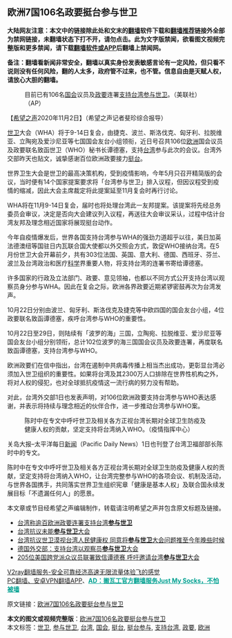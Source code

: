  <h2>欧洲7国106名政要挺台参与世卫</h2> <p class="notice"><b>大陆网友注意：本文中的链接除此处和文末的<a href="https://github.com/bannedbook/fanqiang" >翻墙</a>软件下载和<a href="https://github.com/killgcd/justmysocks/blob/master/README.md">翻墙推荐</a>链接外全部为禁网链接，未翻墙状态下打不开，请勿点击。此为文字版禁闻，欲看图文视频完整版和更多禁闻，请下载<a href="https://github.com/bannedbook/fanqiang">翻墙软件或APP</a>后翻墙上禁闻网。</p><p>备注：翻墙看新闻非常安全，翻墙以真实身份发表敏感言论有一定风险，但只看不说则没有任何风险，翻的人太多，政府管不过来，也不管。信息自由是天赋人权，请放心大胆的翻墙。</b></p>  <div class="entry"> <figure><figcaption>目前已有106名<a href="https://www.bannedbook.org/bnews/tag/%e5%9b%bd%e4%bc%9a/" class="st_tag internal_tag" rel="tag" title="标签 国会 下的日志">国会</a>议员及<a href="https://www.bannedbook.org/bnews/tag/%E6%94%BF%E8%A6%81/" class="st_tag internal_tag" rel="tag" title="标签 政要 下的日志">政要</a>连署<a href="https://www.bannedbook.org/bnews/tag/%E6%94%AF%E6%8C%81%E5%8F%B0%E6%B9%BE/" class="st_tag internal_tag" rel="tag" title="标签 支持台湾 下的日志">支持台湾</a><a href="https://www.bannedbook.org/bnews/tag/%E5%8F%82%E4%B8%8E%E4%B8%96%E5%8D%AB/" class="st_tag internal_tag" rel="tag" title="标签 参与世卫 下的日志">参与世卫</a>。（美联社）（AP）</figcaption></figure> <p>【<span class='wp_keywordlink_affiliate'><a href="https://www.soundofhope.org" title="希望之声" target="_blank">希望之声</a></span>2020年11月2日】（希望之声记者斐珍综合报导）</p> <p><a href="https://www.bannedbook.org/bnews/tag/%E4%B8%96%E5%8D%AB/" class="st_tag internal_tag" rel="tag" title="标签 世卫 下的日志">世卫</a>大会（WHA）将于9-14日复会，由捷克、波兰、斯洛伐克、匈牙利、拉脱维亚、立陶宛及爱沙尼亚等七国国会友台小组领衔，近日号召共106位<a href="https://www.bannedbook.org/bnews/tag/%e6%ac%a7%e6%b4%b2/" class="st_tag internal_tag" rel="tag" title="标签 欧洲 下的日志">欧洲</a>国会议员及政要联名致函世卫（WHO）秘书长谭德塞，支持<a href="https://www.bannedbook.org/bnews/tag/%e5%8f%b0%e6%b9%be/" class="st_tag internal_tag" rel="tag" title="标签 台湾 下的日志">台湾</a>参与此次的会议。台湾外交部昨天也贴文，诚挚感谢百位欧洲政要接力<a href="https://www.bannedbook.org/bnews/tag/%E6%8C%BA%E5%8F%B0/" class="st_tag internal_tag" rel="tag" title="标签 挺台 下的日志">挺台</a>。</p> <p>世界卫生大会是世卫的最高决策机构，受到疫情影响，今年5月只召开精简版的会议，当时便有14个国家提案要求将「台湾参与世卫」排入议程，但因议程受到疫情的缩减，因此大会主席裁定将此提案延至11月复会时再行讨论。</p>  <p>WHA将在11月9-14日复会，届时也将处理台湾此一友邦提案。该提案将先经总务委员会审议，决定是否向大会建议列入议程，再送往大会审议采认，过程中估计台湾友邦及理念相近国家将展现挺台动作。</p> <p>今年自疫情爆发后，世界各国支持台湾参与WHA的强劲力道超乎以往，美日加英法德澳纽等国驻日内瓦联合国大使都以外交照会方式，敦促WHO接纳台湾。在5月份世卫大会开幕前夕，共有303位法国、英国、意大利、德国、西班牙、芬兰、波兰及台湾政治和医疗<span class='wp_keywordlink'><a href="https://www.bannedbook.org/forum11/topic309.html" title="禁片：“科学”的棍子" target="_blank">科学</a></span>界重要人物，将支持台湾的连署书寄给谭德塞。</p> <p>许多国家的行政及立法部门、政要、意见领袖，也都以不同方式公开支持台湾以观察员身分参与WHA。因此在复会之际，欧洲各界政要近期紧锣密鼓再次为台湾发声。</p>  <p>10月22日分别由波兰、匈牙利、斯洛伐克及捷克等中欧四国的国会友台小组，4位政要联名致函谭德塞，疾呼台湾参与WHO的重要性。</p> <p>10月22日至29日，则陆续有「波罗的海」三国，立陶宛、拉脱维亚、爱沙尼亚等国会友台小组分别领衔，总计102位波罗的海三国国会议员及政要连署，再度联名致函谭德塞，支持台湾参与WHO。</p> <p>欧洲政要们在信中指出，台湾在遏制中共病毒传播上相当杰出成功，更彰显台湾必须加入世卫组织的重要性。如果将台湾及其2300万人口排除在世界性机构之外，将对人权的侵犯，也对全球抵抗疫情这一流行病的努力没有帮助。</p>  <p>对此，台湾外交部1日也发表声明，对106位欧洲政要支持台湾参与WHO表达感谢，并表示将持续与理念相近的伙伴合作，进一步推动台湾参与WHO案。</p> <figure><figcaption>陈时中在专文中呼吁世卫及相关各方正视台湾长期对全球卫生防疫及健康人权的贡献，坚定支持将台湾纳入WHO。（疫情指挥中心）</figcaption></figure> <p>关岛大报&#8211;太平洋每日<span class='wp_keywordlink_affiliate'><a href="https://www.bannedbook.org/" title="新闻">新闻</a></span>（Pacific Daily News）1日也刊登了台湾卫福部部长陈时中的专文。</p> <p>陈时中在专文中呼吁世卫及相关各方正视台湾长期对全球卫生防疫及健康人权的贡献，坚定支持将台湾纳入WHO，让台湾完整参与WHO的各项会议、机制及活动，与世界各国携手，共同落实世界卫生组织宪章「健康是基本人权」及联合国永续发展目标「不遗漏任何人」的愿景。</p>  <p>本文章或节目经希望之声编辑制作，转载请注明希望之声并包含原文标题及链接。</p> <ul class='op-related-articles' title='相关阅读'> <li><a href='https://www.bannedbook.org/bnews/baitai/20201101/1424006.html' target='_blank'>台湾称逾百欧洲政要连署支持台湾<b>参与世卫</b></a></li> <li><a href='https://www.bannedbook.org/bnews/ssgc/20200519/1330639.html' target='_blank'>台湾抗议未能<b>参与世卫</b>大会</a></li> <li><a href='https://www.bannedbook.org/bnews/taiwannews/20200518/1330582.html' target='_blank'>台湾抗议世卫漠视台湾人民健康权 同意将<b>参与世卫</b>大会问题推至今年晚些时候</a></li> <li><a href='https://www.bannedbook.org/bnews/baitai/20200516/1329594.html' target='_blank'>德国外交部：支持台湾以观察员<b>参与世卫</b>大会</a></li> <li><a href='https://www.bannedbook.org/bnews/headline/20200515/1328779.html' target='_blank'>205位美国跨党派众议员联署致信谭德赛  呼吁邀请台湾<b>参与世卫</b>大会</a></li> </ul> <p class="texttj"> <a href="https://www.bannedbook.org/forum23/topic22702.html" target="_blank">V2ray翻墙服务-安全可靠经济高速无限流量体验飞的感觉</a><br/> <a href="https://github.com/bannedbook/fanqiang/wiki/%E7%A6%81%E9%97%BB%E7%BD%91%E5%AE%89%E5%8D%93%E7%BF%BB%E5%A2%99%E6%96%B0%E9%97%BBAPP" target="_blank">PC翻墙、安卓VPN翻墙APP</a>、<span onclick="window.open('https://github.com/killgcd/justmysocks/blob/master/README.md')" style="font-weight:bold;color:#00A191;cursor:pointer;text-decoration:underline;outline:none">AD：搬瓦工官方翻墙服务Just My Socks，不怕被墙</span></p><p>原文链接：<a class="src_link"  href="https://www.soundofhope.org/post/438466" target="_blank">欧洲7国106名政要挺台参与世卫</a></p><a name='sharetosocial'></a>       <div><b>本文的图文或视频完整版</b>：<a href='https://www.bannedbook.org/bnews/comments/20201102/1424453.html'>欧洲7国106名政要挺台参与世卫</a></div>  </div><!--END ENTRY--> <div class="postfooter"> <div>本文标签：<a href="https://www.bannedbook.org/bnews/tag/%E4%B8%96%E5%8D%AB/" rel="tag">世卫</a>, <a href="https://www.bannedbook.org/bnews/tag/%E5%8F%82%E4%B8%8E%E4%B8%96%E5%8D%AB/" rel="tag">参与世卫</a>, <a href="https://www.bannedbook.org/bnews/tag/%e5%8f%b0%e6%b9%be/" rel="tag">台湾</a>, <a href="https://www.bannedbook.org/bnews/tag/%e5%9b%bd%e4%bc%9a/" rel="tag">国会</a>, <a href="https://www.bannedbook.org/bnews/tag/%E6%8C%BA%E5%8F%B0/" rel="tag">挺台</a>, <a href="https://www.bannedbook.org/bnews/tag/%E6%8C%BA%E5%8F%B0%E5%8F%82%E4%B8%8E/" rel="tag">挺台参与</a>, <a href="https://www.bannedbook.org/bnews/tag/%E6%94%AF%E6%8C%81%E5%8F%B0%E6%B9%BE/" rel="tag">支持台湾</a>, <a href="https://www.bannedbook.org/bnews/tag/%E6%94%BF%E8%A6%81/" rel="tag">政要</a>, <a href="https://www.bannedbook.org/bnews/tag/%e6%ac%a7%e6%b4%b2/" rel="tag">欧洲</a></div>  </div><!--END POSTFOOTER--> 